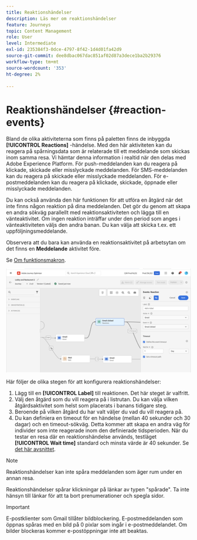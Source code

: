 ```yaml
---
title: Reaktionshändelser
description: Läs mer om reaktionshändelser
feature: Journeys
topic: Content Management
role: User
level: Intermediate
exl-id: 235384f3-0dce-4797-8f42-1d4d01fa42d9
source-git-commit: dee8dbac067dac851af02d87a3dece1ba2b29376
workflow-type: tm+mt
source-wordcount: '353'
ht-degree: 2%

---
```


# Reaktionshändelser {#reaction-events}

Bland de olika aktiviteterna som finns på paletten finns de inbyggda **[!UICONTROL Reactions]** -händelse. Med den här aktiviteten kan du reagera på spårningsdata som är relaterade till ett meddelande som skickas inom samma resa. Vi hämtar denna information i realtid när den delas med Adobe Experience Platform. För push-meddelanden kan du reagera på klickade, skickade eller misslyckade meddelanden. För SMS-meddelanden kan du reagera på skickade eller misslyckade meddelanden. För e-postmeddelanden kan du reagera på klickade, skickade, öppnade eller misslyckade meddelanden.

Du kan också använda den här funktionen för att utföra en åtgärd när det inte finns någon reaktion på dina meddelanden. Det gör du genom att skapa en andra sökväg parallellt med reaktionsaktiviteten och lägga till en vänteaktivitet. Om ingen reaktion inträffar under den period som anges i vänteaktiviteten väljs den andra banan. Du kan välja att skicka t.ex. ett uppföljningsmeddelande.

Observera att du bara kan använda en reaktionsaktivitet på arbetsytan om det finns en **Meddelande** aktivitet före.

Se [Om funktionsmakron](../building-journeys/about-journey-activities.md#action-activities).

![](assets/journey45.png)

Här följer de olika stegen för att konfigurera reaktionshändelser:

1. Lägg till en **[!UICONTROL Label]** till reaktionen. Det här steget är valfritt.
1. Välj den åtgärd som du vill reagera på i listrutan. Du kan välja vilken åtgärdsaktivitet som helst som placerats i banans tidigare steg.
1. Beroende på vilken åtgärd du har valt väljer du vad du vill reagera på.
1. Du kan definiera en timeout för en händelse (mellan 40 sekunder och 30 dagar) och en timeout-sökväg. Detta kommer att skapa en andra väg för individer som inte reagerade inom den definierade tidsperioden. När du testar en resa där en reaktionshändelse används, testläget **[!UICONTROL Wait time]** standard och minsta värde är 40 sekunder. Se [det här avsnittet](../building-journeys/testing-the-journey.md).

>[!NOTE]
>
>
>Reaktionshändelser kan inte spåra meddelanden som äger rum under en annan resa.
>
>Reaktionshändelser spårar klickningar på länkar av typen &quot;spårade&quot;. Ta inte hänsyn till länkar för att ta bort prenumerationer och spegla sidor.

>[!IMPORTANT]
>
>E-postklienter som Gmail tillåter bildblockering. E-postmeddelanden som öppnas spåras med en bild på 0 pixlar som ingår i e-postmeddelandet. Om bilder blockeras kommer e-postöppningar inte att beaktas.
